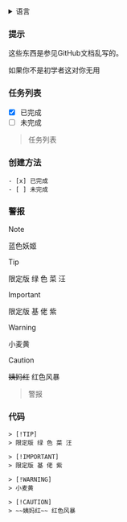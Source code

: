 <details>
<summary>语言</summary>

[English](https://github.com/zhanshenxiaomao/Test-the-repository/blob/main/English.md)

</details>

### 提示

这些东西是参见GitHub文档乱写的。

如果你不是初学者这对你无用

### 任务列表

- [x] 已完成
- [ ] 未完成

>任务列表
### 创建方法
```
- [x] 已完成
- [ ] 未完成
```
### 警报



> [!NOTE]
> 蓝色妖姬

> [!TIP]
> 限定版 绿 色 菜 汪

> [!IMPORTANT]
> 限定版 基 佬 紫

> [!WARNING]
> 小麦黄

> [!CAUTION]
> ~~姨妈红~~ 红色风暴

>警报

### 代码


```
> [!TIP]
> 限定版 绿 色 菜 汪

> [!IMPORTANT]
> 限定版 基 佬 紫

> [!WARNING]
> 小麦黄

> [!CAUTION]
> ~~姨妈红~~ 红色风暴
```
